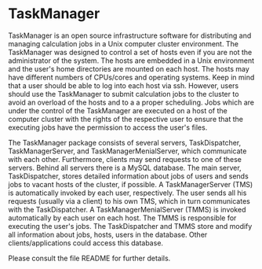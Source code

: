 TaskManager
===========

TaskManager is an open source infrastructure software for distributing and managing calculation jobs
in a Unix computer cluster environment. The TaskManager was designed to control a set of hosts even
if you are not the administrator of the system. The hosts are embedded in a Unix environment and the
user's home directories are mounted on each host. The hosts may have different numbers of CPUs/cores
and operating systems. Keep in mind that a user should be able to log into each host via
ssh. However, users should use the TaskManager to submit calculation jobs to the cluster to avoid an
overload of the hosts and to a a proper scheduling. Jobs which are under the control of the
TaskManager are executed on a host of the computer cluster with the rights of the respective user to
ensure that the executing jobs have the permission to access the user's files.

The TaskManager package consists of several servers, TaskDispatcher, TaskManagerServer, and
TaskManagerMenialServer, which communicate with each other. Furthermore, clients may send requests
to one of these servers. Behind all servers there is a MySQL database. The main server,
TaskDispatcher, stores detailed information about jobs of users and sends jobs to vacant hosts of
the cluster, if possible. A TaskManagerServer (TMS) is automatically invoked by each user,
respectively. The user sends all his requests (usually via a client) to his own TMS, which in turn
communicates with the TaskDispatcher. A TaskManagerMenialServer (TMMS) is invoked automatically by
each user on each host. The TMMS is responsible for executing the user's jobs. The TaskDispatcher
and TMMS store and modify all information about jobs, hosts, users in the database. Other
clients/applications could access this database.


Please consult the file README for further details.